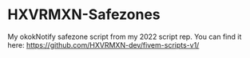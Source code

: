 # HXVRMXN-Safezones
My okokNotify safezone script from my 2022 script rep. You can find it here: https://github.com/HXVRMXN-dev/fivem-scripts-v1/
